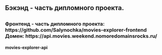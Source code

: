 <h2>Бэкэнд - часть дипломного проекта.<h2>

<h3>Фронтенд - часть дипломного проекта: https://github.com/Salynochka/movies-explorer-frontend
Домен: https://api.movies.weekend.nomoredomainsrocks.ru/</h3>


<h4>movies-explorer-api</h4>
